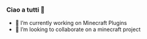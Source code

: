 ### Ciao a tutti 👋

- 🔭 I’m currently working on Minecraft Plugins
- 👯 I’m looking to collaborate on a minecraft project
